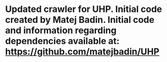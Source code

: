 # Updated crawler for UHP. Initial code created by Matej Badin. Initial code and information regarding dependencies available at: https://github.com/matejbadin/UHP 
